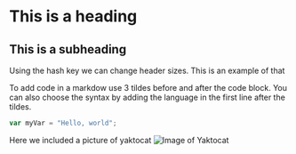 # This is a heading
## This is a subheading

Using the hash key we can change header sizes. This is an example of that


To add code in a markdow use 3 tildes before and after the code block.
You can also choose the syntax by adding the language in the first line after the tildes.

``` javascript
var myVar = "Hello, world";
```


Here we included a picture of yaktocat
![Image of Yaktocat](https://octodex.github.com/images/yaktocat.png)
